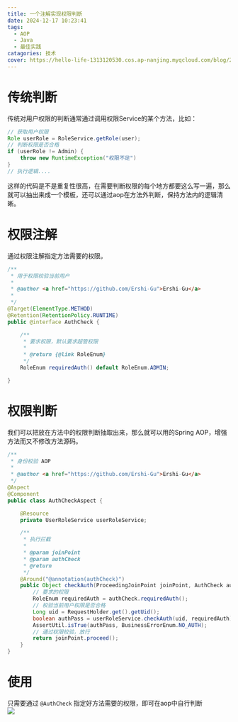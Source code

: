 ```yaml
---
title: 一个注解实现权限判断
date: 2024-12-17 10:23:41
tags: 
  - AOP
  - Java
  - 最佳实践
catagories: 技术
cover: https://hello-life-1313120530.cos.ap-nanjing.myqcloud.com/blog/2024.12.17_post_cover.png
---
```


# 传统判断

传统对用户权限的判断通常通过调用权限Service的某个方法，比如：

```java
// 获取用户权限
Role userRole = RoleService.getRole(user);
// 判断权限是否合格
if (userRole != Admin) {
    throw new RuntimeException("权限不足")
}
// 执行逻辑....
```

这样的代码是不是重复性很高，在需要判断权限的每个地方都要这么写一遍，那么就可以抽出来成一个模板，还可以通过aop在方法外判断，保持方法内的逻辑清晰。



# 权限注解

通过权限注解指定方法需要的权限。

```java
/**
 * 用于权限校验当前用户
 *
 * @author <a href="https://github.com/Ershi-Gu">Ershi-Gu</a>
 * 
 */
@Target(ElementType.METHOD)
@Retention(RetentionPolicy.RUNTIME)
public @interface AuthCheck {

    /**
     * 要求权限，默认要求超管权限
     *
     * @return {@link RoleEnum}
     */
    RoleEnum requiredAuth() default RoleEnum.ADMIN;

}
```



# 权限判断

我们可以把放在方法中的权限判断抽取出来，那么就可以用的Spring AOP，增强方法而又不修改方法源码。

```java
/**
 * 身份校验 AOP
 *
 * @author <a href="https://github.com/Ershi-Gu">Ershi-Gu</a>
 */
@Aspect
@Component
public class AuthCheckAspect {

    @Resource
    private UserRoleService userRoleService;

    /**
     * 执行拦截
     *
     * @param joinPoint
     * @param authCheck
     * @return
     */
    @Around("@annotation(authCheck)")
    public Object checkAuth(ProceedingJoinPoint joinPoint, AuthCheck authCheck) throws Throwable {
        // 要求的权限
        RoleEnum requiredAuth = authCheck.requiredAuth();
        // 校验当前用户权限是否合格
        Long uid = RequestHolder.get().getUid();
        boolean authPass = userRoleService.checkAuth(uid, requiredAuth);
        AssertUtil.isTrue(authPass, BusinessErrorEnum.NO_AUTH);
        // 通过权限校验，放行
        return joinPoint.proceed();
    }
}
```



# 使用

只需要通过 `@AuthCheck` 指定好方法需要的权限，即可在aop中自行判断  
![](https://hello-life-1313120530.cos.ap-nanjing.myqcloud.com/blog/1734402161819-c0378038-2259-4eaf-a043-1b08180174f5.png)

